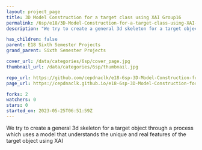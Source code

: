 ```yaml
---
layout: project_page
title: 3D Model Construction for a target class using XAI Group16
permalink: /6sp/e18/3D-Model-Construction-for-a-target-class-using-XAI-Group16/
description: "We try to create a general 3d skeleton for a target object through a process which uses a model that understands  the unique and real features of the target object using XAI"

has_children: false
parent: E18 Sixth Semester Projects
grand_parent: Sixth Semester Projects

cover_url: /data/categories/6sp/cover_page.jpg
thumbnail_url: /data/categories/6sp/thumbnail.jpg

repo_url: https://github.com/cepdnaclk/e18-6sp-3D-Model-Construction-for-a-target-class-using-XAI-Group16
page_url: https://cepdnaclk.github.io/e18-6sp-3D-Model-Construction-for-a-target-class-using-XAI-Group16

forks: 2
watchers: 0
stars: 0
started_on: 2023-05-25T06:51:59Z
---
```

We try to create a general 3d skeleton for a target object through a process which uses a model that understands  the unique and real features of the target object using XAI

